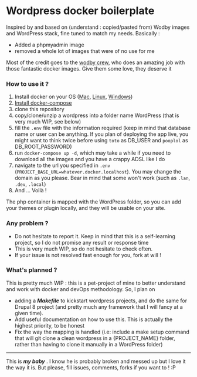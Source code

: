 # Wordpress docker boilerplate

Inspired by and based on (understand : copied/pasted from) Wodby images and WordPress stack, fine tuned to match my needs. Basically :

- Added a phpmyadmin image
- removed a whole lot of images that were of no use for me

Most of the credit goes to the [wodby crew](https://wodby.com/), who does an amazing job with those fantastic docker images. Give them some love, they deserve it

### How to use it ?

1. Install docker on your OS ([Mac](https://docs.docker.com/docker-for-mac/install/), [Linux](https://docs.docker.com/install/), [Windows](https://docs.docker.com/docker-for-windows/install/))
2. [Install docker-compose](https://docs.docker.com/compose/install/) 
3. clone this repository
4. copy/clone/unzip a wordpress into a folder name WordPress (that is very much WIP, see below)
5. fill the `.env` file with the information required (keep in mind that database name or user can be anything. If you plan of deploying the app live, you might want to think twice before using `toto` as DB_USER and `pooplol` as DB_ROOT_PASSWORD)
6. run `docker-compose up -d`, which may take a while if you need to download all the images and you have a crappy ADSL like I do
7. navigate to the url you specified in `.env` (`PROJECT_BASE_URL=whatever.docker.localhost`). You may change the domain as you please. Bear in mind that some won't work (such as `.lan`, `.dev`, `.local`)
8. And ... Voilà ! 

The php container is mapped with the WordPress folder, so you can add your themes or plugin locally, and they will be usable on your site.

### Any problem ?

- Do not hesitate to report it. Keep in mind that this is a self-learning project, so I do not promise any result or response time
- This is very much WIP, so do not hesitate to check often.
- If your issue is not resolved fast enough for you, fork at will !



### What's planned ?

This is pretty much WIP : this is a pet-project of mine to better understand and work with docker and devOps methodology. So, I plan on

 - adding a **_Makefile_** to kickstart wordpress projects, and do the same for Drupal 8 project (and pretty much any framework that I will fancy at a given time).
 - Add useful documentation on how to use this. This is actually the highest priority, to be honest
 - Fix the way the mapping is handled (i.e: include a make setup command that will git clone a clean wordpress in a {PROJECT_NAME} folder, rather than having to clone it manually in a WordPress folder)

---
This is **_my baby_** . I know he is probably broken and messed up but I love it the way it is. But please, fill issues, comments, forks if you want to ! :P
